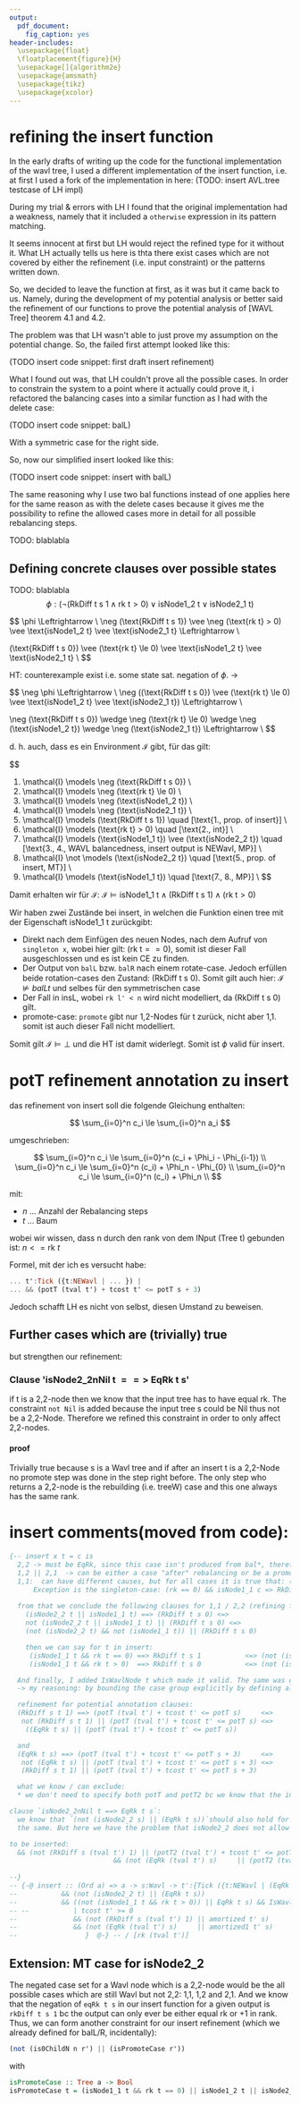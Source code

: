 ```yaml
---
output:
  pdf_document:
    fig_caption: yes
header-includes:
  \usepackage{float}
  \floatplacement{figure}{H}
  \usepackage[]{algorithm2e}
  \usepackage{amsmath}
  \usepackage{tikz}
  \usepackage{xcolor}
---
```



# refining the insert function

In the early drafts of writing up the code for the functional implementation of the wavl tree,
I used a different implementation of the insert function, i.e. at first I used a fork of the implementation
in here: (TODO: insert AVL.tree testcase of LH impl)

During my trial & errors with LH I found that the original implementation had a weakness, namely that it included a
`otherwise` expression in its pattern matching. 

It seems innocent at first but LH would reject the refined type for it without it. What LH actually tells us here is thta there exist cases which are not covered by either the refinement (i.e. input constraint) or the patterns written down. 

So, we decided to leave the function at first, as it was but it came back to us. Namely, during the development of my potential analysis or better said the refinement of our functions to prove the potential analysis of [WAVL Tree] theorem 4.1 and 4.2. 

The problem was that LH wasn't able to just prove my assumption on the potential change. So, the failed first attempt looked like this: 

(TODO  insert code snippet: first draft insert refinement)

What I found out was, that LH couldn't prove all the possible cases. In order to constrain the system to a point where it actually could prove it, i refactored the balancing cases into a similar function as I had with the delete case: 


(TODO  insert code snippet: balL)

With a symmetric case for the right side.

So, now our simplified insert looked like this: 

(TODO  insert code snippet: insert with balL)

The same reasoning why I use two bal functions instead of one applies here for the same reason as with the delete cases because it gives me the possibility to refine the allowed cases more in detail for all possible rebalancing steps.



TODO: blablabla


## Defining concrete clauses over possible states

TODO: blablabla
$$
\phi: (\neg (\text{RkDiff t s 1} \wedge \text{rk t} > 0) 
\vee \text{isNode1\_2 t} 
\vee \text{isNode2\_1 t}) 
$$

$$
\phi \Leftrightarrow \\
\neg (\text{RkDiff t s 1}) \vee \neg (\text{rk t} > 0)
\vee \text{isNode1\_2 t} 
\vee \text{isNode2\_1 t} \Leftrightarrow \\

(\text{RkDiff t s 0}) \vee (\text{rk t} \le 0)
\vee \text{isNode1\_2 t} 
\vee \text{isNode2\_1 t} \\
$$

HT: counterexample exist i.e. some state sat. negation of $\phi$. ->

$$
\neg \phi \Leftrightarrow \\
\neg ((\text{RkDiff t s 0}) \vee (\text{rk t} \le 0)
\vee \text{isNode1\_2 t} 
\vee \text{isNode2\_1 t}) \Leftrightarrow \\

\neg (\text{RkDiff t s 0}) \wedge \neg (\text{rk t} \le 0)
\wedge \neg (\text{isNode1\_2 t}) 
\wedge \neg (\text{isNode2\_1 t}) \Leftrightarrow \\
$$

d. h. auch, dass es ein Environment $\mathcal{I}$ gibt, für das gilt: 

$$
1. \mathcal{I} \models \neg  (\text{RkDiff t s 0}) \\
2. \mathcal{I} \models \neg  (\text{rk t} \le 0) \\
3. \mathcal{I} \models \neg  (\text{isNode1\_2 t})  \\
4. \mathcal{I} \models \neg  (\text{isNode2\_1 t})  \\
5. \mathcal{I} \models (\text{RkDiff t s 1}) \quad [\text{1., prop. of insert}]  \\
6. \mathcal{I} \models (\text{rk t} > 0) \quad [\text{2., int}] \\
7. \mathcal{I} \models (\text{isNode1\_1 t}) \vee (\text{isNode2\_2 t}) \quad [\text{3., 4., WAVL balancedness, insert output is NEWavl, MP}] \\
8. \mathcal{I} \not \models (\text{isNode2\_2 t}) \quad [\text{5., prop. of insert, MT}] \\
9. \mathcal{I} \models (\text{isNode1\_1 t}) \quad [\text{7., 8., MP}] \\
$$

Damit erhalten wir für $\mathcal{I}$: 
$\mathcal{I} \models \text{isNode1\_1 t} \wedge (\text{RkDiff t s 1}) \wedge (\text{rk t} > 0)$

Wir haben zwei Zustände bei insert, in welchen die Funktion einen tree mit der Eigenschaft $\text{isNode1\_1 t}$ zurückgibt: 
* Direkt nach dem Einfügen des neuen Nodes, nach dem Aufruf von `singleton x`, wobei hier gilt: $(\text{rk t} == 0)$, somit ist dieser Fall ausgeschlossen und es ist kein CE zu finden. 
* Der Output von `balL` bzw. `balR` nach einem rotate-case. Jedoch erfüllen beide rotation-cases den Zustand: $(\text{RkDiff t s 0})$. Somit gilt auch hier: $\mathcal{I} \not \models balL t$ und selbes für den symmetrischen case
* Der Fall in insL, wobei `rk l' < n` wird nicht modelliert, da $(\text{RkDiff t s 0})$ gilt.
* promote-case: `promote` gibt nur 1,2-Nodes für t zurück, nicht aber 1,1. somit ist auch dieser Fall nicht modelliert. 

Somit gilt $\mathcal{I} \models \bot$ und die HT ist damit widerlegt. Somit ist $\phi$ valid für insert. 


# potT refinement annotation zu insert

das refinement von insert soll die folgende Gleichung enthalten: 

$$
\sum_{i=0}^n c_i \le \sum_{i=0}^n a_i
$$

umgeschrieben: 

$$
\sum_{i=0}^n c_i \le \sum_{i=0}^n (c_i + \Phi_i - \Phi_{i-1}) \\
\sum_{i=0}^n c_i \le \sum_{i=0}^n (c_i) + \Phi_n - \Phi_{0} \\
\sum_{i=0}^n c_i \le \sum_{i=0}^n (c_i) + \Phi_n \\
$$

mit:
* _n_ ... Anzahl der Rebalancing steps
* _t_ ... Baum 


wobei wir wissen, dass n durch den rank von dem INput (Tree t) gebunden ist: $n <= \text{rk }t$

Formel, mit der ich es versucht habe: 

```haskell
... t':Tick ({t:NEWavl | ... }) |
... && (potT (tval t') + tcost t' <= potT s + 3)
``` 

Jedoch schafft LH es nicht von selbst, diesen Umstand zu beweisen. 

## Further cases which are (trivially) true
but strengthen our refinement: 

### Clause 'isNode2_2nNil t $==>$ EqRk t s'
if t is a 2,2-node then we know that the input tree has to have equal rk. The constraint `not Nil` is added because the input tree s could be Nil thus not be a 2,2-Node. Therefore we refined this constraint in order to only affect 2,2-nodes. 

#### proof
Trivially true because s is a Wavl tree and if after an insert t is a 2,2-Node no promote step was done in the step right before. The only step who returns a 2,2-node is the rebuilding (i.e. treeW) case and this one always has the same rank. 

# insert comments(moved from code): 
```haskell
{-- insert x t = c is
  2,2 -> must be EqRk, since this case isn't produced from bal*, therefore -> (isNode2_2 c) -> EqRk c t
  1,2 || 2,1  -> can be either a case "after" rebalancing or be a promote step but also for a promote step
  1,1:  can have different causes, but for all cases it is true that: (rk c > 0) && isNode1_1 c -> EqRk c t
      Exception is the singleton-case: (rk == 0) && isNode1_1 c => RkDiff t c 1   
  
  from that we conclude the following clauses for 1,1 / 2,2 (refining for t): 
    (isNode2_2 t || isNode1_1 t) ==> (RkDiff t s 0) <=> 
    not (isNode2_2 t || isNode1_1 t) || (RkDiff t s 0) <=> 
    (not (isNode2_2 t) && not (isNode1_1 t)) || (RkDiff t s 0) 

    then we can say for t in insert:
     (isNode1_1 t && rk t == 0) ==> RkDiff t s 1           <=> (not (isNode1_1 t && rk t == 0)) || RkDiff t s 1
     (isNode1_1 t && rk t > 0)  ==> RkDiff t s 0           <=> (not (isNode1_1 t && rk t > 0))  || RkDiff t s 0

  And finally, I added IsWavlNode t which made it valid. The same was done to balL/R
  -> my reasoning: by bounding the case group explicitly by defining all possible cases LH is able to determine which cases are allowed and which aren't

  refinement for potential annotation clauses: 
  (RkDiff s t 1) ==> (potT (tval t') + tcost t' <= potT s)     <=> 
   not (RkDiff s t 1) || (potT (tval t') + tcost t' <= potT s) <=> 
    ((EqRk t s) || (potT (tval t') + tcost t' <= potT s)) 

  and 
  (EqRk t s) ==> (potT (tval t') + tcost t' <= potT s + 3)     <=> 
   not (EqRk t s) || (potT (tval t') + tcost t' <= potT s + 3) <=> 
   (RkDiff s t 1) || (potT (tval t') + tcost t' <= potT s + 3)

  what we know / can exclude:
  * we don't need to specify both potT and potT2 bc we know that the input and output of insert is a wavl tree, thus satisfying potT, which has the stronger constraint, i.e. compare balL/R 

clause `isNode2_2nNil t ==> EqRk t s`:
  we know that `(not (isNode2_2 s) || (EqRk t s))`should also hold for insert, since if s is a 2,2-Node then regardless of the outcome of insert in a child the rk will stay
  the same. But here we have the problem that isNode2_2 does not allow Nil values so we had to add the helper inline function isNode2_2nNil, the small standing for 'not' 

to be inserted: 
  && (not (RkDiff s (tval t') 1) || (potT2 (tval t') + tcost t' <= potT2 s))
                          && (not (EqRk (tval t') s)     || (potT2 (tval t') + tcost t' <= potT2 s + 2))
  
--}
-- {-@ insert :: (Ord a) => a -> s:Wavl -> t':{Tick ({t:NEWavl | (EqRk t s || RkDiff t s 1) 
--           && (not (isNode2_2 t) || (EqRk t s)) 
--           && ((not (isNode1_1 t && rk t > 0)) || EqRk t s) && IsWavlNode t }) 
-- --           | tcost t' >= 0   
--              && (not (RkDiff s (tval t') 1) || amortized t' s)
--              && (not (EqRk (tval t') s)     || amortized1 t' s)
--                 }  @-} -- / [rk (tval t')]
```

## Extension: MT case for isNode2_2
The negated case set for a Wavl node which is a 2,2-node would be the all possible cases which are still Wavl but not 2,2: 1,1, 1,2 and 2,1. 
And we know that the negation of `eqRk t s` in our insert function for a given output is `rkDiff t s 1` bc the output can only ever be either equal rk or +1 in rank. Thus, we can form another constraint for our insert refinement (which we already defined for balL/R, incidentally): 
```haskell
(not (is0ChildN n r') || (isPromoteCase r'))
```
with
```haskell
isPromoteCase :: Tree a -> Bool
isPromoteCase t = (isNode1_1 t && rk t == 0) || isNode1_2 t || isNode2_1 t
```
